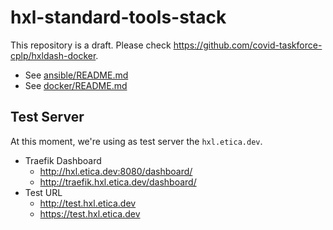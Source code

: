 # hxl-standard-tools-stack
This repository is a draft. Please check <https://github.com/covid-taskforce-cplp/hxldash-docker>.

- See [ansible/README.md](ansible/README.md)
- See [docker/README.md](ansible/README.md)

## Test Server

At this moment, we're using as test server the `hxl.etica.dev`.

- Traefik Dashboard
  - <http://hxl.etica.dev:8080/dashboard/>
  - <http://traefik.hxl.etica.dev/dashboard/>
- Test URL
  - <http://test.hxl.etica.dev>
  - <https://test.hxl.etica.dev>
